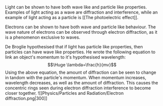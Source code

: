 
Light can be shown to have both wave like and particle like properties. Examples of light acting as a wave are diffraction and interference, while an example of light acting as a particle is [[The photoelectric effect]].

Electrons can be shown to have both wave and particle like behaviour. The wave nature of electrons can be observed through electron diffraction, as it is a phenomenon exclusive to waves.

De Broglie hypothesised that if light has particle like properties, then particles can have wave like properties. He wrote the following equation to link an object's momentum to it's hypothesised wavelength:
$$\Huge \lambda=\frac{h}{mv}$$
Using the above equation, the amount of diffraction can be seen to change in tandom with the particle's momentum. When momentum increases, wavelength decreases, as well as the amount of diffraction. This causes the concentric rings seen during electron diffraction interference to become closer together. 
![[Physics/Particles and Radiation/Electron diffraction.png|300]]